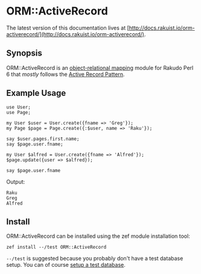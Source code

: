 # ORM::ActiveRecord

The latest version of this documentation lives at [http://docs.rakuist.io/orm-activerecord/](http://docs.rakuist.io/orm-activerecord/).

## Synopsis

ORM::ActiveRecord is an [object-relational mapping](https://en.wikipedia.org/wiki/Object-relational_mapping) module for Rakudo Perl 6 that *mostly* follows the [Active Record Pattern](https://en.wikipedia.org/wiki/Active_record_pattern).

## Example Usage

```perl6
use User;
use Page;

my User $user = User.create({fname => 'Greg'});
my Page $page = Page.create({:$user, name => 'Raku'});

say $user.pages.first.name;
say $page.user.fname;

my User $alfred = User.create({fname => 'Alfred'});
$page.update({user => $alfred});

say $page.user.fname
```

Output:

```shell
Raku
Greg
Alfred
```

## Install

ORM::ActiveRecord can be installed using the zef module installation tool:

```
zef install --/test ORM::ActiveRecord
```

`--/test` is suggested because you probably don't have a test database setup.
You can of course [setup a test database](/tests/#database-configuration).
